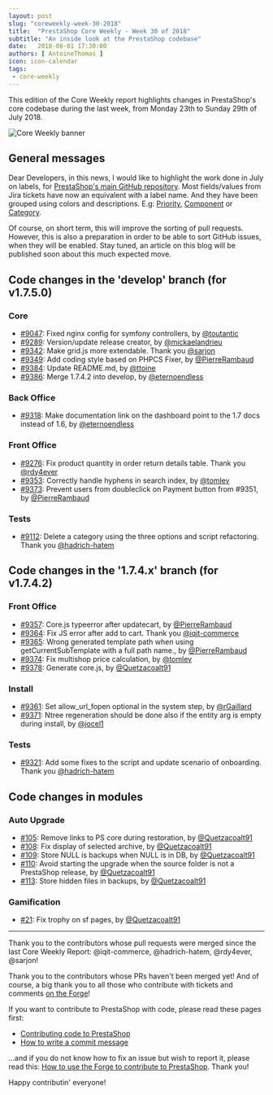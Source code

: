 ```yaml
---
layout: post
slug: "coreweekly-week-30-2018"
title:  "PrestaShop Core Weekly - Week 30 of 2018"
subtitle: "An inside look at the PrestaShop codebase"
date:   2018-08-01 17:30:00
authors: [ AntoineThomas ]
icon: icon-calendar
tags:
 - core-weekly
---
```


This edition of the Core Weekly report highlights changes in PrestaShop's core codebase during the last week, from Monday 23th to Sunday 29th of July 2018.

![Core Weekly banner](/assets/images/2017/04/core_weekly_banner.jpg)


## General messages

Dear Developers, in this news, I would like to highlight the work done in July on labels, for [PrestaShop's main GitHub repository](https://github.com/PrestaShop/PrestaShop/labels). Most fields/values from Jira tickets have now an equivalent with a label name. And they have been grouped using colors and descriptions. E.g: [Priority](https://github.com/PrestaShop/PrestaShop/labels?utf8=%E2%9C%93&q=priority), [Component](https://github.com/PrestaShop/PrestaShop/labels?utf8=%E2%9C%93&q=component) or [Category](https://github.com/PrestaShop/PrestaShop/labels?utf8=%E2%9C%93&q=category).

Of course, on short term, this will improve the sorting of pull requests. However, this is also a preparation in order to be able to sort GitHub issues, when they will be enabled. Stay tuned, an article on this blog will be published soon about this much expected move.


## Code changes in the 'develop' branch (for v1.7.5.0)

### Core

* [#9047](https://github.com/PrestaShop/PrestaShop/pull/9047): Fixed nginx config for symfony controllers, by [@toutantic](https://github.com/toutantic)
* [#9289](https://github.com/PrestaShop/PrestaShop/pull/9289): Version/update release creator, by [@mickaelandrieu](https://github.com/mickaelandrieu)
* [#9342](https://github.com/PrestaShop/PrestaShop/pull/9342): Make grid.js more extendable. Thank you [@sarjon](https://github.com/sarjon)
* [#9349](https://github.com/PrestaShop/PrestaShop/pull/9349): Add coding style based on PHPCS Fixer, by [@PierreRambaud](https://github.com/PierreRambaud)
* [#9384](https://github.com/PrestaShop/PrestaShop/pull/9384): Update README.md, by [@ttoine](https://github.com/ttoine)
* [#9386](https://github.com/PrestaShop/PrestaShop/pull/9386): Merge 1.7.4.2 into develop, by [@eternoendless](https://github.com/eternoendless)


### Back Office

* [#9318](https://github.com/PrestaShop/PrestaShop/pull/9318): Make documentation link on the dashboard point to the 1.7 docs instead of 1.6, by [@eternoendless](https://github.com/eternoendless)


### Front Office

* [#9276](https://github.com/PrestaShop/PrestaShop/pull/9276): Fix product quantity in order return details table. Thank you [@rdy4ever](https://github.com/rdy4ever)
* [#9353](https://github.com/PrestaShop/PrestaShop/pull/9353): Correctly handle hyphens in search index, by [@tomlev](https://github.com/tomlev)
* [#9373](https://github.com/PrestaShop/PrestaShop/pull/9373): Prevent users from doubleclick on Payment button from #9351, by [@PierreRambaud](https://github.com/PierreRambaud)


### Tests

* [#9112](https://github.com/PrestaShop/PrestaShop/pull/9112): Delete a category using the three options and script refactoring. Thank you [@hadrich-hatem](https://github.com/hadrich-hatem)


## Code changes in the '1.7.4.x' branch (for v1.7.4.2)

### Front Office

* [#9357](https://github.com/PrestaShop/PrestaShop/pull/9357): Core.js typeerror after updatecart, by [@PierreRambaud](https://github.com/PierreRambaud)
* [#9364](https://github.com/PrestaShop/PrestaShop/pull/9364): Fix JS error after add to cart. Thank you [@iqit-commerce](https://github.com/iqit-commerce)
* [#9365](https://github.com/PrestaShop/PrestaShop/pull/9365): Wrong generated template path when using getCurrentSubTemplate with a full path name., by [@PierreRambaud](https://github.com/PierreRambaud)
* [#9374](https://github.com/PrestaShop/PrestaShop/pull/9374): Fix multishop price calculation, by [@tomlev](https://github.com/tomlev)
* [#9378](https://github.com/PrestaShop/PrestaShop/pull/9378): Generate core.js, by [@Quetzacoalt91](https://github.com/Quetzacoalt91)


### Install

* [#9361](https://github.com/PrestaShop/PrestaShop/pull/9361): Set allow_url_fopen optional in the system step, by [@rGaillard](https://github.com/rGaillard)
* [#9371](https://github.com/PrestaShop/PrestaShop/pull/9371): Ntree regeneration should be done also if the entity arg is empty during install, by [@jocel1](https://github.com/jocel1)


### Tests

* [#9321](https://github.com/PrestaShop/PrestaShop/pull/9321): Add some fixes to the script and update scenario of onboarding. Thank you [@hadrich-hatem](https://github.com/hadrich-hatem)


## Code changes in modules

### Auto Upgrade

* [#105](https://github.com/PrestaShop/autoupgrade/pull/105): Remove links to PS core during restoration, by [@Quetzacoalt91](https://github.com/Quetzacoalt91)
* [#108](https://github.com/PrestaShop/autoupgrade/pull/108): Fix display of selected archive, by [@Quetzacoalt91](https://github.com/Quetzacoalt91)
* [#109](https://github.com/PrestaShop/autoupgrade/pull/109): Store NULL is backups when NULL is in DB, by [@Quetzacoalt91](https://github.com/Quetzacoalt91)
* [#110](https://github.com/PrestaShop/autoupgrade/pull/110): Avoid starting the upgrade when the source folder is not a PrestaShop release, by [@Quetzacoalt91](https://github.com/Quetzacoalt91)
* [#113](https://github.com/PrestaShop/autoupgrade/pull/113): Store hidden files in backups, by [@Quetzacoalt91](https://github.com/Quetzacoalt91)


### Gamification

* [#21](https://github.com/PrestaShop/gamification/pull/21): Fix trophy on sf pages, by [@Quetzacoalt91](https://github.com/Quetzacoalt91)


<hr />

Thank you to the contributors whose pull requests were merged since the last Core Weekly Report: @iqit-commerce, @hadrich-hatem, @rdy4ever, @sarjon!

Thank you to the contributors whose PRs haven't been merged yet! And of course, a big thank you to all those who contribute with tickets and comments [on the Forge](http://forge.prestashop.com/)!

If you want to contribute to PrestaShop with code, please read these pages first:

 * [Contributing code to PrestaShop](http://doc.prestashop.com/display/PS16/Contributing+code+to+PrestaShop)
 * [How to write a commit message](http://doc.prestashop.com/display/PS16/How+to+write+a+commit+message)

...and if you do not know how to fix an issue but wish to report it, please read this: [How to use the Forge to contribute to PrestaShop](http://doc.prestashop.com/display/PS16/How+to+use+the+Forge+to+contribute+to+PrestaShop). Thank you!

Happy contributin' everyone!
